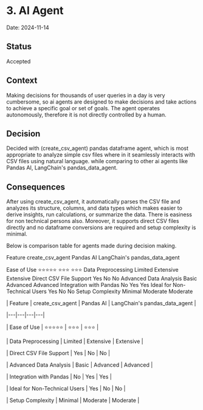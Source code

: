 # 3. AI Agent

Date: 2024-11-14

## Status

Accepted

## Context

Making decisions for thousands of user queries in a day is very cumbersome, so ai agents are designed to make decisions and take actions to achieve a specific goal or set of goals. The agent operates autonomously, therefore it is not directly controlled by a human. 

## Decision

 Decided with (create_csv_agent) pandas dataframe agent, which is most appropriate to analyze simple csv files where in it seamlessly interacts with CSV files using natural language. while comparing to other ai agents like Pandas AI, LangChain's pandas_data_agent.

## Consequences

After using create_csv_agent, it automatically parses the CSV file and analyzes its structure, columns, and data types which makes easier to derive insights, run calculations, or summarize the data. There is easiness for non technical persons also. Moreover, it supports direct CSV files directly and no dataframe conversions are required and setup complexity is minimal.

Below is comparison table for agents made during decision making.

Feature	                    	create_csv_agent	Pandas AI	LangChain's pandas_data_agent

Ease of Use	                        ⭐⭐⭐⭐⭐	  ⭐⭐⭐	        ⭐⭐⭐
Data Preprocessing	                 Limited	      Extensive	        Extensive
Direct CSV File Support	              Yes	          No 	            No
Advanced Data Analysis	              Basic	          Advanced	        Advanced
Integration with Pandas	              No	          Yes	            Yes
Ideal for Non-Technical Users	      Yes	          No	            No
Setup Complexity	                  Minimal	      Moderate	        Moderate



| Feature | create_csv_agent | Pandas AI | LangChain's pandas_data_agent |

|---|---|---|---|

| Ease of Use | ⭐⭐⭐⭐⭐ | ⭐⭐⭐ | ⭐⭐⭐ |

| Data Preprocessing | Limited | Extensive | Extensive |

| Direct CSV File Support | Yes | No | No |

| Advanced Data Analysis | Basic | Advanced | Advanced |

| Integration with Pandas | No | Yes | Yes |

| Ideal for Non-Technical Users | Yes | No | No |

| Setup Complexity | Minimal | Moderate | Moderate |
